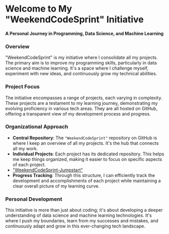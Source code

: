 # Welcome to My "WeekendCodeSprint" Initiative

**A Personal Journey in Programming, Data Science, and Machine Learning**

### Overview
"WeekendCodeSprint" is my initiative where I consolidate all my projects. The primary aim is to improve my programming skills, particularly in data science and machine learning. It's a space where I challenge myself, experiment with new ideas, and continuously grow my technical abilities.

### Project Focus
The initiative encompasses a range of projects, each varying in complexity. These projects are a testament to my learning journey, demonstrating my evolving proficiency in various tech areas. They are all hosted on GitHub, offering a transparent view of my development process and progress.

### Organizational Approach
- **Central Repository**: The `"WeekendCodeSprint"` repository on GitHub is where I keep an overview of all my projects. It's the hub that connects all my work.
- **Individual Projects**: Each project has its dedicated repository. This helps me keep things organized, making it easier to focus on specific aspects of each project.  
- ["WeekendCodeSprint-Jumpstart"](https://github.com/anasistikhor/WeekendCodeSprint-JumpStart)
- **Progress Tracking**: Through this structure, I can efficiently track the development and accomplishments of each project while maintaining a clear overall picture of my learning curve.

### Personal Development
This initiative is more than just about coding; it's about developing a deeper understanding of data science and machine learning technologies. It's where I push my boundaries, learn from my successes and mistakes, and continuously adapt and grow in this ever-changing tech landscape.


